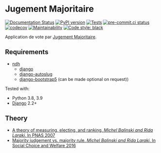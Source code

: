 # Jugement Majoritaire

[![Documentation Status](https://readthedocs.org/projects/django-jugemaj/badge/?version=latest)](https://django-jugemaj.readthedocs.io/en/latest/?badge=latest)
[![PyPI version](https://badge.fury.io/py/django-jugemaj.svg)](https://pypi.org/project/django-jugemaj)
[![Tests](https://github.com/nim65s/django-jugemaj/actions/workflows/test.yml/badge.svg)](https://github.com/nim65s/django-jugemaj/actions/workflows/test.yml)
[![pre-commit.ci status](https://results.pre-commit.ci/badge/github/nim65s/django-jugemaj/master.svg)](https://results.pre-commit.ci/latest/github/nim65s/django-jugemaj/master)
[![codecov](https://codecov.io/gh/nim65s/django-jugemaj/branch/master/graph/badge.svg?token=Z5AEN8BA0F)](https://codecov.io/gh/nim65s/django-jugemaj)
[![Maintainability](https://api.codeclimate.com/v1/badges/6737a84239590ddc0d1e/maintainability)](https://codeclimate.com/github/nim65s/django-jugemaj/maintainability)
[![Code style: black](https://img.shields.io/badge/code%20style-black-000000.svg)](https://github.com/psf/black)

Application de vote par [Jugement Majoritaire](https://fr.wikipedia.org/wiki/Jugement_majoritaire).

## Requirements

- [ndh](https://pypi.python.org/pypi/ndh)
    - [django](https://www.djangoproject.com/)
    - [django-autoslug](https://github.com/justinmayer/django-autoslug/)
    - [django-bootstrap5](https://github.com/zostera/django-bootstrap5) (can be made optional on request))

Tested with:
- Python 3.8, 3.9
- [Django](https://www.djangoproject.com/) 2.2+

## Theory

- [A theory of measuring, electing, and ranking. *Michel Balinski and Rida Laraki*. In PNAS 2007](https://doi.org/10.1073/pnas.0702634104)
- [Majority judgement vs. majority rule. *Michel Balinski and Rida Laraki*. In Social Choice and Welfare 2016](https://hal.archives-ouvertes.fr/hal-02374645)
